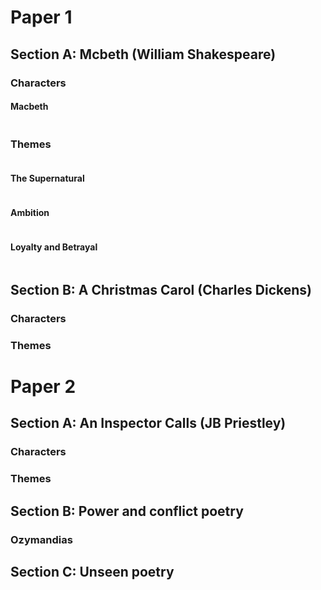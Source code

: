 # Paper 1

## Section A: Mcbeth (William Shakespeare)

### Characters

#### Macbeth
```

```

### Themes
```

```

#### The Supernatural
```

```

#### Ambition
```

```

#### Loyalty and Betrayal
```

```

## Section B: A Christmas Carol (Charles Dickens)

### Characters

### Themes

# Paper 2

## Section A: An Inspector Calls (JB Priestley)

### Characters

### Themes

## Section B: Power and conflict poetry

### Ozymandias


### 

## Section C: Unseen poetry
